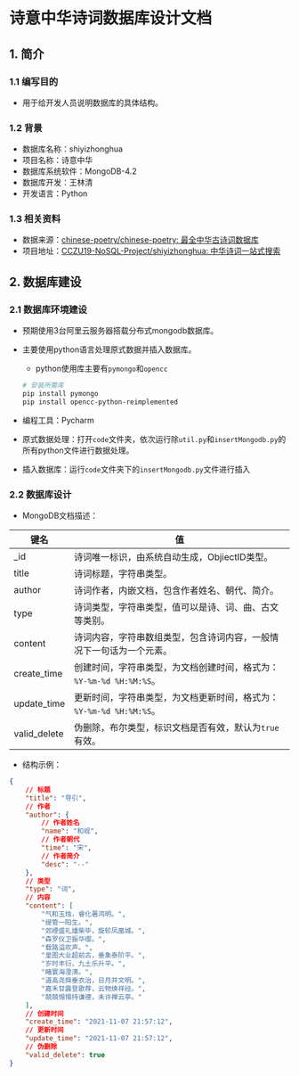 # 诗意中华诗词数据库设计文档

## 1. 简介

### 1.1 编写目的

-   用于给开发人员说明数据库的具体结构。

### 1.2 背景

-   数据库名称：shiyizhonghua
-   项目名称：诗意中华
-   数据库系统软件：MongoDB-4.2
-   数据库开发：王林清
-   开发语言：Python

### 1.3 相关资料

-   数据来源：[chinese-poetry/chinese-poetry: 最全中华古诗词数据库](https://github.com/chinese-poetry/chinese-poetry)
-   项目地址：[CCZU19-NoSQL-Project/shiyizhonghua: 中华诗词一站式搜索](https://github.com/CCZU19-NoSQL-Project/shiyizhonghua)

## 2. 数据库建设

### 2.1 数据库环境建设

-   预期使用3台阿里云服务器搭载分布式mongodb数据库。

-   主要使用python语言处理原式数据并插入数据库。

    -   python使用库主要有`pymongo`和`opencc`

    ```bash
    # 安装所需库
    pip install pymongo
    pip install opencc-python-reimplemented
    ```

-   编程工具：Pycharm
-   原式数据处理：打开`code`文件夹，依次运行除`util.py`和`insertMongodb.py`的所有python文件进行数据处理。
-   插入数据库：运行`code`文件夹下的`insertMongodb.py`文件进行插入

### 2.2 数据库设计

-   MongoDB文档描述：

| 键名         | 值                                                           |
| ------------ | ------------------------------------------------------------ |
| _id          | 诗词唯一标识，由系统自动生成，ObjiectID类型。                |
| title        | 诗词标题，字符串类型。                                       |
| author       | 诗词作者，内嵌文档，包含作者姓名、朝代、简介。               |
| type         | 诗词类型，字符串类型，值可以是诗、词、曲、古文等类别。       |
| content      | 诗词内容，字符串数组类型，包含诗词内容，一般情况下一句话为一个元素。 |
| create_time  | 创建时间，字符串类型，为文档创建时间，格式为：`%Y-%m-%d %H:%M:%S`。 |
| update_time  | 更新时间，字符串类型，为文档更新时间，格式为：`%Y-%m-%d %H:%M:%S`。 |
| valid_delete | 伪删除，布尔类型，标识文档是否有效，默认为`true`有效。       |

-   结构示例：

```json
{
    // 标题
    "title": "导引",
    // 作者
    "author": {
        // 作者姓名
        "name": "和岘",
        // 作者朝代
        "time": "宋",
        // 作者简介
        "desc": "--"
    },
    // 类型
    "type": "词",
    // 内容
    "content": [
        "气和玉烛，睿化著鸿明。",
        "缇管一阳生。",
        "郊禋盛礼燔柴毕，旋轸凤凰城。",
        "森罗仪卫振华缨。",
        "载路溢欢声。",
        "皇图大业超前古，垂象泰阶平。",
        "岁时丰衍，九土乐升平。",
        "睹寰海澄清。",
        "道高尧舜垂衣治，日月并文明。",
        "嘉禾甘露登歌荐，云物焕祥经。",
        "兢兢惕惕持谦德，未许禅云亭。"
    ],
    // 创建时间
    "create_time": "2021-11-07 21:57:12",
    // 更新时间
    "update_time": "2021-11-07 21:57:12",
    // 伪删除
    "valid_delete": true
}
```

